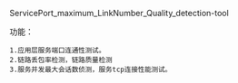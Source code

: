 ServicePort_maximum_LinkNumber_Quality_detection-tool

功能：

    1.应用层服务端口连通性测试。
    2.链路丢包率检测，链路质量检测
    3.服务并发最大会话数侦测，服务tcp连接性能测试。

